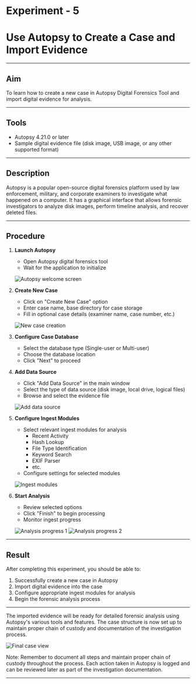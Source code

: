 # Experiment - 5
# Use Autopsy to Create a Case and Import Evidence
---

## Aim
To learn how to create a new case in Autopsy Digital Forensics Tool and import digital evidence for analysis.

---

## Tools
- Autopsy 4.21.0 or later
- Sample digital evidence file (disk image, USB image, or any other supported format)

---

## Description
Autopsy is a popular open-source digital forensics platform used by law enforcement, military, and corporate examiners to investigate what happened on a computer. It has a graphical interface that allows forensic investigators to analyze disk images, perform timeline analysis, and recover deleted files.

---
## Procedure

1. **Launch Autopsy**
   - Open Autopsy digital forensics tool
   - Wait for the application to initialize
   
   ![Autopsy welcome screen](https://github.com/saravanakannana/digital-forensics-experiments-2025/blob/30efc6c4dc1bb35b9d3d7990750d15098d027e33/img/df%20exp%205%20(1).png)

2. **Create New Case**
   - Click on "Create New Case" option
   - Enter case name, base directory for case storage
   - Fill in optional case details (examiner name, case number, etc.)
   
   ![New case creation](https://github.com/saravanakannana/digital-forensics-experiments-2025/blob/30efc6c4dc1bb35b9d3d7990750d15098d027e33/img/df%20exp%205%20(2).png)

3. **Configure Case Database**
   - Select the database type (Single-user or Multi-user)
   - Choose the database location
   - Click "Next" to proceed

4. **Add Data Source**
   - Click "Add Data Source" in the main window
   - Select the type of data source (disk image, local drive, logical files)
   - Browse and select the evidence file
   
   ![Add data source](https://github.com/saravanakannana/digital-forensics-experiments-2025/blob/30efc6c4dc1bb35b9d3d7990750d15098d027e33/img/df%20exp%205%20(3).png)

5. **Configure Ingest Modules**
   - Select relevant ingest modules for analysis
     - Recent Activity
     - Hash Lookup
     - File Type Identification
     - Keyword Search
     - EXIF Parser
     - etc.
   - Configure settings for selected modules
   
   ![Ingest modules](https://github.com/saravanakannana/digital-forensics-experiments-2025/blob/30efc6c4dc1bb35b9d3d7990750d15098d027e33/img/df%20exp%205%20(4).png)

6. **Start Analysis**
   - Review selected options
   - Click "Finish" to begin processing
   - Monitor ingest progress
   
   ![Analysis progress 1](https://github.com/saravanakannana/digital-forensics-experiments-2025/blob/30efc6c4dc1bb35b9d3d7990750d15098d027e33/img/df%20exp%205%20(5).png)
   ![Analysis progress 2](https://github.com/saravanakannana/digital-forensics-experiments-2025/blob/30efc6c4dc1bb35b9d3d7990750d15098d027e33/img/df%20exp%205%20(6).png)

---

## Result
After completing this experiment, you should be able to:
1. Successfully create a new case in Autopsy
2. Import digital evidence into the case
3. Configure appropriate ingest modules for analysis
4. Begin the forensic analysis process

---
The imported evidence will be ready for detailed forensic analysis using Autopsy's various tools and features. The case structure is now set up to maintain proper chain of custody and documentation of the investigation process.

![Final case view](https://github.com/saravanakannana/digital-forensics-experiments-2025/blob/30efc6c4dc1bb35b9d3d7990750d15098d027e33/img/df%20exp%205%20(7).png)

Note: Remember to document all steps and maintain proper chain of custody throughout the process. Each action taken in Autopsy is logged and can be reviewed later as part of the investigation documentation.

---
